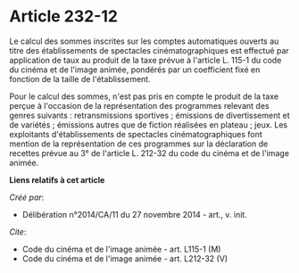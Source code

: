 # Article 232-12

Le calcul des sommes inscrites sur les comptes automatiques ouverts au titre des établissements de spectacles
cinématographiques est effectué par application de taux au produit de la taxe prévue à l'article L. 115-1 du code du cinéma
et de l'image animée, pondérés par un coefficient fixé en fonction de la taille de l'établissement. 

Pour le calcul des sommes, n'est pas pris en compte le produit de la taxe perçue à l'occasion de la représentation des
programmes relevant des genres suivants : retransmissions sportives ; émissions de divertissement et de variétés ; émissions
autres que de fiction réalisées en plateau ; jeux. Les exploitants d'établissements de spectacles cinématographiques font
mention de la représentation de ces programmes sur la déclaration de recettes prévue au 3° de l'article L. 212-32 du code du
cinéma et de l'image animée.

**Liens relatifs à cet article**

_Créé par_:

  - Délibération n°2014/CA/11 du 27 novembre 2014 - art., v. init.

_Cite_:

  - Code du cinéma et de l'image animée - art. L115-1 (M)
  - Code du cinéma et de l'image animée - art. L212-32 (V)
